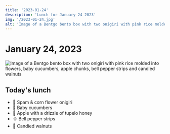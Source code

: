 ```yaml
---
title: '2023-01-24'
description: 'Lunch for January 24 2023'
img: '/2023-01-24.jpg'
alt: 'Image of a Bentgo bento box with two onigiri with pink rice molded into flowers, baby cucumbers, apple chunks, bell pepper strips and candied walnuts'
---
```

# January 24, 2023

![Image of a Bentgo bento box with two onigiri with pink rice molded into flowers, baby cucumbers, apple chunks, bell pepper strips and candied walnuts](/2023-01-24.jpg)

## Today's lunch
* 🌸 Spam & corn flower onigiri
* 🥒 Baby cucumbers
* 🍯 Apple with a drizzle of tupelo honey
* 🫑 Bell pepper strips
* 🍫 Candied walnuts
